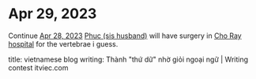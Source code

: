 # Apr 29, 2023

Continue [Apr 28, 2023](Apr%2028,%202023.md) [Phuc (sis husband)](Phuc%20(sis%20husband).md) will have surgery in [Cho Ray hospital](Cho%20Ray%20hospital.md) for the vertebrae i guess. 

title:
vietnamese blog writing: Thành "thứ dữ" nhờ giỏi ngoại ngữ | Writing contest itviec.com

